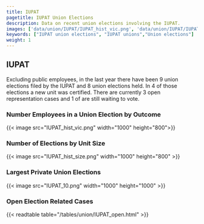 ```yaml
---
title: IUPAT
pagetitle: IUPAT Union Elections
description: Data on recent union elections involving the IUPAT.
images: ['data/union/IUPAT/IUPAT_hist_vic.png', 'data/union/IUPAT/IUPAT_hist_size.png', 'data/union/IUPAT/IUPAT_10.png']
keywords: ["IUPAT union elections", "IUPAT unions","Union elections"]
weight: 1
---
```

##  IUPAT

Excluding public employees, in the last year there have been 9 union elections filed by the IUPAT and 8 union elections held. In 4 of those elections a new unit was certified. There are currently 3 open representation cases and 1 of are still waiting to vote.

### Number Employees in a Union Election by Outcome
{{< image src="IUPAT_hist_vic.png" width="1000" height="800">}}

### Number of Elections by Unit Size
{{< image src="IUPAT_hist_size.png" width="1000" height="800" >}}

### Largest Private Union Elections
{{< image src="IUPAT_10.png" width="1000" height="1000"  >}}

### Open Election Related Cases
{{< readtable table="/tables/union/IUPAT_open.html" >}}

